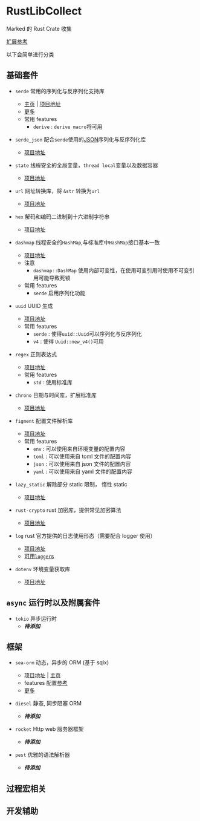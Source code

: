 # RustLibCollect

Marked 的 Rust Crate 收集

[扩展参考](./Expand-rule.md)

以下会简单进行分类

## 基础套件

- `serde` 常用的序列化与反序列化支持库

  - [主页](https://serde.rs/) | [项目地址](https://github.com/serde-rs/serde)
  - [更多](./serde.md)
  - 常用 features
    - `derive` : `derive macro`将可用

- `serde_json` 配合`serde`使用的[JSON](https://www.json.org/json-en.html)序列化与反序列化库

  - [项目地址](https://github.com/serde-rs/json)

- `state` 线程安全的全局变量，`thread local`变量以及数据容器

  - [项目地址](https://github.com/SergioBenitez/state)

- `url` 网址转换库，将 `&str` 转换为`url`

  - [项目地址](https://github.com/servo/rust-url)

- `hex` 解码和编码二进制到十六进制字符串

  - [项目地址](https://github.com/KokaKiwi/rust-hex)

- `dashmap` 线程安全的`HashMap`,与标准库中`HashMap`接口基本一致

  - [项目地址](https://github.com/KokaKiwi/rust-hex)
  - 注意
    - `dashmap::DashMap` 使用内部可变性，在使用可变引用时使用不可变引用可能导致死锁
  - 常用 features
    - `serde` 启用序列化功能

- `uuid` UUID 生成

  - [项目地址](https://github.com/uuid-rs/uuid)
  - 常用 features
    - `serde` : 使得`uuid::Uuid`可以序列化与反序列化
    - `v4` : 使得 `Uuid::new_v4()`可用

- `regex` 正则表达式

  - [项目地址](https://github.com/rust-lang/regex)
  - 常用 features
    - `std` : 使用标准库

- `chrono` 日期与时间库，扩展标准库

  - [项目地址](https://github.com/chronotope/chrono)

- `figment` 配置文件解析库

  - [项目地址](https://github.com/SergioBenitez/Figment)
  - 常用 features
    - `env` : 可以使用来自环境变量的配置内容
    - `toml` : 可以使用来自 toml 文件的配置内容
    - `json` : 可以使用来自 json 文件的配置内容
    - `yaml` : 可以使用来自 yaml 文件的配置内容

- `lazy_static` 解除部分 static 限制， 惰性 static

  - [项目地址](https://github.com/rust-lang-nursery/lazy-static.rs)

- `rust-crypto` rust 加密库，提供常见加密算法

  - [项目地址](https://github.com/DaGenix/rust-crypto/)

- `log` rust 官方提供的日志使用形态（需要配合 logger 使用）

  - [项目地址](https://github.com/rust-lang/log)
  - [可用`logger`s](https://docs.rs/log/latest/log/#available-logging-implementations)

- `dotenv` 环境变量获取库
  - [项目地址](https://github.com/dotenv-rs/dotenv)

## `async` 运行时以及附属套件

- `tokio` 异步运行时
  - **_待添加_**

## 框架

- `sea-orm` 动态，异步的 ORM (基于 sqlx)

  - [项目地址](https://github.com/SeaQL/sea-orm) | [主页](https://www.sea-ql.org/SeaORM/)
  - features 配置[参考](https://www.sea-ql.org/SeaORM/docs/install-and-config/database-and-async-runtime)
  - [更多](./sea-orm/index.md)

- `diesel` 静态, 同步阻塞 ORM
  - **_待添加_**
- `rocket` Http web 服务器框架
  - **_待添加_**
- `pest` 优雅的语法解析器
  - **_待添加_**

## 过程宏相关

## 开发辅助
